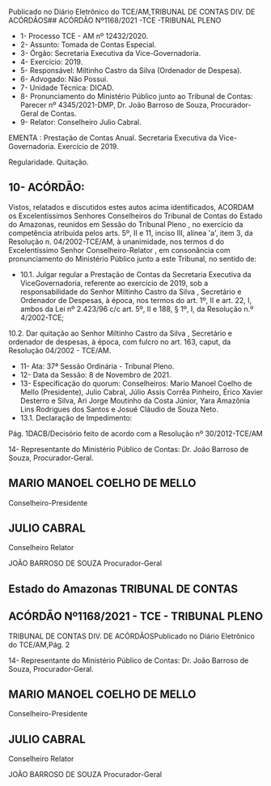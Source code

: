 Publicado  no  Diário  Eletrônico do TCE/AM,TRIBUNAL DE CONTAS DIV. DE ACÓRDÃOS## ACÓRDÃO Nº1168/2021 -TCE -TRIBUNAL PLENO

- 1- Processo TCE - AM nº 12432/2020.
- 2- Assunto: Tomada de Contas Especial.
- 3- Órgão: Secretaria Executiva da Vice-Governadoria.
- 4- Exercício: 2019.
- 5- Responsável: Miltinho Castro da Silva (Ordenador de Despesa).
- 6- Advogado: Não Possui.
- 7- Unidade Técnica: DICAD.
- 8- Pronunciamento  do  Ministério  Público  junto  ao  Tribunal  de  Contas: Parecer  nº 4345/2021-DMP, Dr. João Barroso de Souza, Procurador-Geral de Contas.
- 9- Relator: Conselheiro Julio Cabral.

EMENTA : Prestação  de  Contas  Anual.  Secretaria Executiva da Vice-Governadoria. Exercício de 2019.

Regularidade. Quitação.

## 10-  ACÓRDÃO:

Vistos, relatados e discutidos estes autos acima identificados, ACORDAM os Excelentíssimos Senhores Conselheiros do Tribunal de Contas do Estado do Amazonas, reunidos em Sessão do Tribunal Pleno , no exercício da competência atribuída pelos arts. 5º, II e 11, inciso III, alínea 'a', item 3, da Resolução n. 04/2002-TCE/AM, à unanimidade, nos  termos  d  do  Excelentíssimo  Senhor  Conselheiro-Relator , em  consonância com pronunciamento do Ministério Público junto a este Tribunal, no sentido de:

- 10.1.  Julgar regular a  Prestação de Contas da Secretaria Executiva da ViceGovernadoria, referente ao exercício de 2019, sob a responsabilidade do Senhor  Miltinho Castro da Silva , Secretário e Ordenador de Despesas, à época, nos termos do art. 1º, II e art. 22, I, ambos da Lei nº 2.423/96 c/c art. 5º, II e 188, § 1º, I, da Resolução n.º 4/2002-TCE;

10.2.  Dar quitação ao Senhor Miltinho Castro da Silva , Secretário e ordenador  de  despesas,  à  época,  com  fulcro  no  art.  163,  caput,  da Resolução 04/2002 - TCE/AM.

- 11-  Ata: 37ª Sessão Ordinária - Tribunal Pleno.
- 12-  Data da Sessão: 8 de Novembro de 2021.
- 13-  Especificação do quorum: Conselheiros: Mario Manoel Coelho de Mello (Presidente), Julio Cabral, Júlio Assis Corrêa Pinheiro, Érico Xavier Desterro e Silva, Ari  Jorge  Moutinho  da  Costa  Júnior,  Yara  Amazônia  Lins  Rodrigues  dos  Santos  e Josué Cláudio de Souza Neto.
- 13.1. Declaração de Impedimento:

Pág. 1DACB/Decisório feito de acordo com a Resolução nº 30/2012-TCE/AM

14-  Representante  do  Ministério  Público  de  Contas: Dr. João  Barroso  de  Souza, Procurador-Geral.

## MARIO MANOEL COELHO DE MELLO

Conselheiro-Presidente

## JULIO CABRAL

Conselheiro Relator

JOÃO BARROSO DE SOUZA Procurador-Geral

## Estado do Amazonas TRIBUNAL DE CONTAS

## ACÓRDÃO Nº1168/2021 - TCE - TRIBUNAL PLENO

TRIBUNAL DE CONTAS DIV. DE ACÓRDÃOSPublicado  no  Diário  Eletrônico do TCE/AM,Pág. 2

14-  Representante  do  Ministério  Público  de  Contas: Dr. João  Barroso  de  Souza, Procurador-Geral.

## MARIO MANOEL COELHO DE MELLO

Conselheiro-Presidente

## JULIO CABRAL

Conselheiro Relator

JOÃO BARROSO DE SOUZA Procurador-Geral